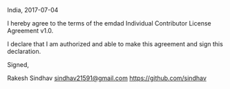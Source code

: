 India, 2017-07-04

I hereby agree to the terms of the emdad Individual Contributor License Agreement v1.0.

I declare that I am authorized and able to make this agreement and sign this declaration.

Signed,

Rakesh Sindhav sindhav21591@gmail.com https://github.com/sindhav

